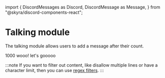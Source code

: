 import {
  DiscordMessages as Discord,
  DiscordMessage as Message,
} from "@skyra/discord-components-react";

# Talking module

The talking module allows users to add a message after their count.

<Discord className="bg-gray-100 p-4 rounded-lg shadow-md">
  <Message profile="promise">1000 wooo! let's gooooo</Message>
</Discord>

<br/>

:::note
If you want to filter out content, like disallow multiple lines or have a character limit, then you can use [regex filters](../03-regex-filters.md).
:::

